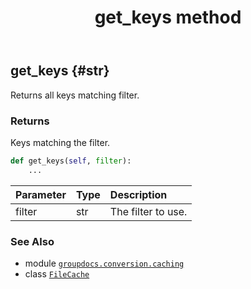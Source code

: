 ﻿---
title: get_keys method
second_title: GroupDocs.Conversion for Python via .NET API References
description: 
type: docs
weight: 20
url: /python-net/groupdocs.conversion.caching/filecache/get_keys/
is_root: false
---

## get_keys {#str}

Returns all keys matching filter.


### Returns 


Keys matching the filter.


```python
def get_keys(self, filter):
    ...
```


| Parameter | Type | Description |
| :- | :- | :- |
| filter | str | The filter to use. |



### See Also
* module [`groupdocs.conversion.caching`](../../)
* class [`FileCache`](/conversion/python-net/groupdocs.conversion.caching/filecache)
